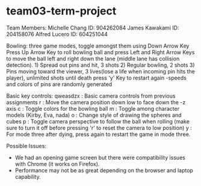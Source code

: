 # team03-term-project 

Team Members: 
	Michelle Chang ID: 904262084
	James Kawakami ID: 204158076
	Alfred Lucero ID: 604251044

Bowling: three game modes, toggle amongst them using Down Arrow Key
	Press Up Arrow Key to roll bowling ball and press Left and Right Arrow Keys
	to move the ball left and right down the lane (middle lane has collision detection).
	1) Spread out pins and hit, 3 shots
	2) Regular bowling, 2 shots
	3) Pins moving toward the viewer, 3 lives(lose a life when incoming pin hits the player), unlimited shots until death
		press 'y' Key to restart again
		-speeds and colors of pins are randomly generated

Basic key controls:
qweasdzx : Basic camera controls from previous assignments
r : Move the camera position down low to face down the -z axis
c : Toggle colors for the bowling ball
m : Toggle among character models (Kirby, Eva, nada)
o : Change style of drawing the spheres and cubes
p : Toggle camera perspective to follow the ball when rolling 
	(make sure to turn it off before pressing 'r' to reset the camera to low position)
y : For mode three after dying, press again to restart the game in mode three.
		
Possible Issues: 
- We had an opening game screen but there were compatibility
issues with Chrome (it works on Firefox).
- Performance may not be as great depending on the browser and laptop capability.
 
